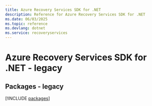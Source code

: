 ```yaml
---
title: Azure Recovery Services SDK for .NET
description: Reference for Azure Recovery Services SDK for .NET
ms.date: 06/03/2025
ms.topic: reference
ms.devlang: dotnet
ms.service: recoveryservices
---
```

# Azure Recovery Services SDK for .NET - legacy
## Packages - legacy
[!INCLUDE [packages](recovery-services-index.md)]